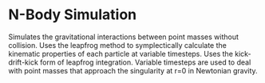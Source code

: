# N-Body Simulation
Simulates the gravitational interactions between point masses without collision. Uses the leapfrog method to symplectically calculate the kinematic properties of each particle at variable timesteps. Uses the kick-drift-kick form of leapfrog integration. Variable timesteps are used to deal with point masses that approach the singularity at r=0 in Newtonian gravity.
